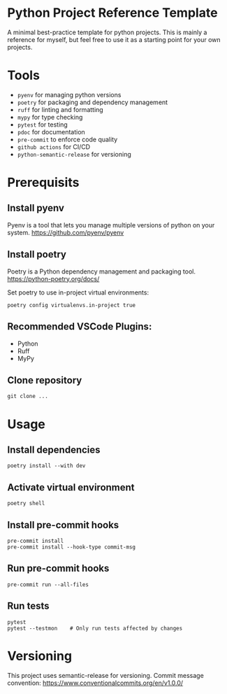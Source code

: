 # Python Project Reference Template
A minimal best-practice template for python projects.
This is mainly a reference for myself, but feel free to use it as a starting point for your own projects.

# Tools
- `pyenv` for managing python versions
- `poetry` for packaging and dependency management
- `ruff` for linting and formatting
- `mypy` for type checking
- `pytest` for testing
- `pdoc` for documentation
- `pre-commit` to enforce code quality
- `github actions` for CI/CD
- `python-semantic-release` for versioning

# Prerequisits

## Install pyenv
Pyenv is a tool that lets you manage multiple versions of python on your system.
https://github.com/pyenv/pyenv

## Install poetry
Poetry is a Python dependency management and packaging tool.
https://python-poetry.org/docs/

Set poetry to use in-project virtual environments:

    poetry config virtualenvs.in-project true

## Recommended VSCode Plugins:
- Python
- Ruff
- MyPy

## Clone repository

    git clone ...

# Usage

## Install dependencies

    poetry install --with dev

## Activate virtual environment

    poetry shell

## Install pre-commit hooks

    pre-commit install
    pre-commit install --hook-type commit-msg

## Run pre-commit hooks

    pre-commit run --all-files

## Run tests

    pytest
    pytest --testmon    # Only run tests affected by changes

# Versioning

This project uses semantic-release for versioning. Commit message convention:
https://www.conventionalcommits.org/en/v1.0.0/
